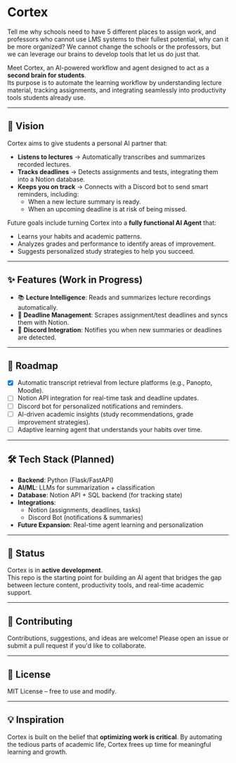 # Cortex

Tell me why schools need to have 5 different places to assign work, and professors who cannot use LMS systems to their fullest potential, why can it be more organized? We cannot change the schools or the professors, but we can leverage our brains to develop tools that let us do just that.

Meet Cortex, an AI-powered workflow and agent designed to act as a **second brain for students**.  
Its purpose is to automate the learning workflow by understanding lecture material, tracking assignments, and integrating seamlessly into productivity tools students already use.  

---

## 🚀 Vision
Cortex aims to give students a personal AI partner that:
- **Listens to lectures** → Automatically transcribes and summarizes recorded lectures.  
- **Tracks deadlines** → Detects assignments and tests, integrating them into a Notion database.  
- **Keeps you on track** → Connects with a Discord bot to send smart reminders, including:
  - When a new lecture summary is ready.
  - When an upcoming deadline is at risk of being missed.  

Future goals include turning Cortex into a **fully functional AI Agent** that:
- Learns your habits and academic patterns.
- Analyzes grades and performance to identify areas of improvement.
- Suggests personalized study strategies to help you succeed.

---

## ✨ Features (Work in Progress)
- 📚 **Lecture Intelligence**: Reads and summarizes lecture recordings automatically.  
- 📝 **Deadline Management**: Scrapes assignment/test deadlines and syncs them with Notion.  
- 🤖 **Discord Integration**: Notifies you when new summaries or deadlines are detected.  

---

## 🔮 Roadmap
- [X] Automatic transcript retrieval from lecture platforms (e.g., Panopto, Moodle).  
- [ ] Notion API integration for real-time task and deadline updates.  
- [ ] Discord bot for personalized notifications and reminders.  
- [ ] AI-driven academic insights (study recommendations, grade improvement strategies).  
- [ ] Adaptive learning agent that understands your habits over time.  

---

## 🛠️ Tech Stack (Planned)
- **Backend**: Python (Flask/FastAPI)  
- **AI/ML**: LLMs for summarization + classification  
- **Database**: Notion API + SQL backend (for tracking state)  
- **Integrations**:  
  - Notion (assignments, deadlines, tasks)  
  - Discord Bot (notifications & summaries)  
- **Future Expansion**: Real-time agent learning and personalization  

---

## 📌 Status
Cortex is in **active development**.  
This repo is the starting point for building an AI agent that bridges the gap between lecture content, productivity tools, and real-time academic support.  

---

## 🤝 Contributing
Contributions, suggestions, and ideas are welcome! Please open an issue or submit a pull request if you'd like to collaborate.  

---

## 📄 License
MIT License – free to use and modify.  

---

## 💡 Inspiration
Cortex is built on the belief that **optimizing work is critical**. By automating the tedious parts of academic life, Cortex frees up time for meaningful learning and growth.  
